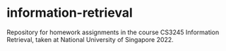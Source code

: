 # information-retrieval
Repository for homework assignments in the course CS3245 Information Retrieval, taken at National University of Singapore 2022.
